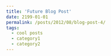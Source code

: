 ```yaml
---
title: 'Future Blog Post'
date: 2199-01-01
permalink: /posts/2012/08/blog-post-4/
tags:
  - cool posts
  - category1
  - category2
---
```


<!--This post will show up by default. To disable scheduling of future posts, edit `config.yml` and set `future: false`. -->
